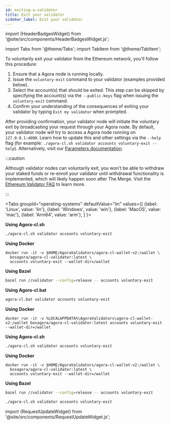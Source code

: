 ```yaml
---
id: exiting-a-validator
title: Exit your validator
sidebar_label: Exit your validator
---
```


import {HeaderBadgesWidget} from '@site/src/components/HeaderBadgesWidget.js';

<HeaderBadgesWidget />

import Tabs from '@theme/Tabs';
import TabItem from '@theme/TabItem';

To voluntarily exit your validator from the Ethereum network, you'll follow this procedure:

 1. Ensure that a Agora node is running locally.
 1. Issue the `voluntary-exit` command to your validator (examples provided below).
 2. Select the account(s) that should be exited. This step can be skipped by specifying the account(s) via the `--public-keys` flag when issuing the `voluntary-exit` command.
 3. Confirm your understanding of the consequences of exiting your validator by typing `Exit my validator` when prompted.

After providing confirmation, your validator node will initiate the voluntary exit by broadcasting your request through your Agora node. By default, your validator node will try to access a Agora node running on `127.0.0.1:4000`. Learn how to update this and other settings via the `--help` flag (for example: `./agora-cl.sh validator accounts voluntary-exit --help`). Alternatively, visit our [Parameters documentation](../agora-cl-usage/parameters.md).

:::caution

Although validator nodes can voluntarily exit, you won't be able to withdraw your staked funds or re-enroll your validator until withdrawal functionality is implemented, which will likely happen soon after The Merge. Visit the [Ethereum Validator FAQ](https://agora-staking.bosagora.org/en/faq) to learn more.

:::

<Tabs
  groupId="operating-systems"
  defaultValue="lin"
  values={[
    {label: 'Linux', value: 'lin'},
    {label: 'Windows', value: 'win'},
    {label: 'MacOS', value: 'mac'},
    {label: 'Arm64', value: 'arm'},
  ]
}>
<TabItem value="lin">

**Using Agora-cl.sh**

```bash
./agora-cl.sh validator accounts voluntary-exit
```

**Using Docker**

```text
docker run -it -v $HOME/AgoraValidators/agora-cl-wallet-v2:/wallet \
  bosagora/agora-cl-validator:latest \
  accounts voluntary-exit --wallet-dir=/wallet
```

**Using Bazel**

```bash
bazel run //validator --config=release -- accounts voluntary-exit
```

</TabItem>
<TabItem value="win">

**Using Agora-cl.bat**

```bash
agora-cl.bat validator accounts voluntary-exit
```

**Using Docker**

```text
docker run -it -v %LOCALAPPDATA%\AgoraValidators\agora-cl-wallet-v2:/wallet bosagora/agora-cl-validator:latest accounts voluntary-exit --wallet-dir=/wallet
```

</TabItem>
<TabItem value="mac">

**Using Agora-cl.sh**

```bash
./agora-cl.sh validator accounts voluntary-exit
```

**Using Docker**

```text
docker run -it -v $HOME/AgoraValidators/agora-cl-wallet-v2:/wallet \
  bosagora/agora-cl-validator:latest \
  accounts voluntary-exit --wallet-dir=/wallet
```

**Using Bazel**

```bash
bazel run //validator --config=release -- accounts voluntary-exit
```

</TabItem>
<TabItem value="arm">

```bash
./agora-cl.sh validator accounts voluntary-exit
```

</TabItem>
</Tabs>

import {RequestUpdateWidget} from '@site/src/components/RequestUpdateWidget.js';

<RequestUpdateWidget />
